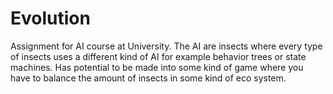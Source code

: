 # Evolution
Assignment for AI course at University.
The AI are insects where every type of insects uses a different kind of AI for example behavior trees or state machines.
Has potential to be made into some kind of game where you have to balance the amount of insects in some kind of eco system.
